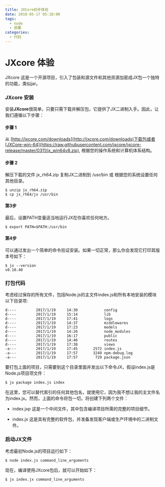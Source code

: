 ```yaml
---
title: JXCore初步体验
date: 2018-05-17 05:18:00
tags:
  - node
  - 部署
categories:
  - 代码
---
```

# JXcore 体验

JXcore 这是一个开源项目，引入了包装和源文件和其他资源加密成JX包一个独特的功能，类似jar。

### JXcore 安装

安装**JXcore**很简单，只要只需下载并解压包，它提供了JX二进制入手。因此，让我们遵循以下步骤：

#### 步骤 1
从 [http://jxcore.com/downloads](http://jxcore.com/downloads)下载包或者[JXCore-win-64](https://raw.githubusercontent.com/jxcore/jxcore-release/master/0311/jx_win64v8.zip), 根据您的操作系统和计算机体系结构。

#### 步骤 2
解压下载的文件 jx_rh64.zip 复制JX二进制到 /usr/bin 或 根据您的系统设置任何其他目录。
```
$ unzip jx_rh64.zip
$ cp jx_rh64/jx /usr/bin
```
#### 第3步
最后，设置PATH变量适当地运行JX在你喜欢任何地方。
```
$ export PATH=$PATH:/usr/bin
```
#### 第4步
可以通过发出一个简单的命令验证安装。如果一切正常，那么你会发现它打印其版本号如下：
```
$ jx --version
v0.10.40
```
### 打包代码
考虑经过保存的所有文件，包括Node.js的主文件index.js和所有本地安装的模块以下目录项:
```
d----         2017/1/19     14:30            config
d----         2017/1/19     15:14            lib
d----         2017/1/19     17:41            logs
d----         2017/1/19     14:37            middlewares
d----         2017/1/19     17:23            models
d----         2017/1/19     14:26            node_modules
d----         2017/1/19     16:17            public
d----         2017/1/19     14:46            routes
d----         2017/1/19     17:38            views
-a---         2017/1/19     17:45       2572 index.js
-a---         2017/1/19     17:57       3249 npm-debug.log
-a---         2017/1/19     17:57        729 package.json
```
要打包上面的项目，只需要到这个目录里面并发出以下命令JX，假设index.js是Node.js项目项文件：
```
$ jx package index.js index
```
在这里，您可以替代索引的任何其他包名，就使用它，因为我不想让我的主文件名为index.jx。然而，上面的命令将包一切，将创建下列两个文件：

* index.jxp 这是一个中间文件，其中包含编译项目所需的完整的项目细节。

* index.jx 这是具有完整的软件包，并准备发现客户端或生产环境中的二进制文件。

### 启动JX文件

考虑最初Node.js的项目运行如下：
```
$ node index.js command_line_arguments
```
现在，编译使用JXcore包后，就可以开始如下：
```
$ jx index.jx command_line_arguments
```